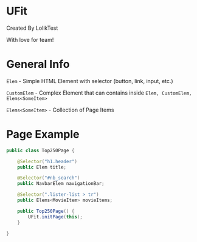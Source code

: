 # UFit
Created By LolikTest

With love for team!

# General Info

`Elem` - Simple HTML Element with selector (button, link, input, etc.)

`CustomElem` - Complex Element that can contains inside `Elem, CustomElem, Elems<SomeItem>`

`Elems<SomeItem>` - Collection of Page Items

# Page Example

``` java
public class Top250Page {

    @Selector("h1.header")
    public Elem title;

    @Selector("#nb_search")
    public NavbarElem navigationBar;

    @Selector(".lister-list > tr")
    public Elems<MovieItem> movieItems;

    public Top250Page() {
        UFit.initPage(this);
    }

}
```

